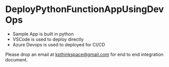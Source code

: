 # DeployPythonFunctionAppUsingDevOps

   -  Sample App is built in python
   -  VSCode is used to deploy directly
   -  Azure Devops is used to deployed for CI/CD

Please drop an email at kpthinkspace@gmail.com for end to end integration document.
